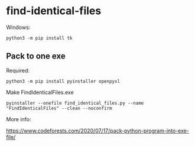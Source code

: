 # find-identical-files

Windows:
```
python3 -m pip install tk
```

## Pack to one exe

Required:
```
python3 -m pip install pyinstaller openpyxl
```

Make FindIdenticalFiles.exe
```
pyinstaller --onefile find_identical_files.py --name "FindIdenticalFiles" --clean --noconfirm
```

More info:

https://www.codeforests.com/2020/07/17/pack-python-program-into-exe-file/